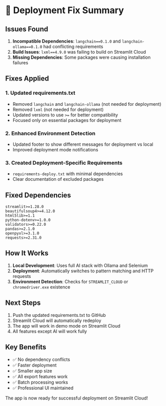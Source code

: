 # 🚀 Deployment Fix Summary

## Issues Found

1. **Incompatible Dependencies**: `langchain==0.1.0` and `langchain-ollama==0.1.0` had conflicting requirements
2. **Build Issues**: `lxml==4.9.0` was failing to build on Streamlit Cloud
3. **Missing Dependencies**: Some packages were causing installation failures

## Fixes Applied

### 1. Updated requirements.txt

- Removed `langchain` and `langchain-ollama` (not needed for deployment)
- Removed `lxml` (not needed for deployment)
- Updated versions to use `>=` for better compatibility
- Focused only on essential packages for deployment

### 2. Enhanced Environment Detection

- Updated footer to show different messages for deployment vs local
- Improved deployment mode notifications

### 3. Created Deployment-Specific Requirements

- `requirements-deploy.txt` with minimal dependencies
- Clear documentation of excluded packages

## Fixed Dependencies

```
streamlit>=1.28.0
beautifulsoup4>=4.12.0
html5lib>=1.1
python-dotenv>=1.0.0
validators>=0.22.0
pandas>=2.1.0
openpyxl>=3.1.0
requests>=2.31.0
```

## How It Works

1. **Local Development**: Uses full AI stack with Ollama and Selenium
2. **Deployment**: Automatically switches to pattern matching and HTTP requests
3. **Environment Detection**: Checks for `STREAMLIT_CLOUD` or `chromedriver.exe` existence

## Next Steps

1. Push the updated requirements.txt to GitHub
2. Streamlit Cloud will automatically redeploy
3. The app will work in demo mode on Streamlit Cloud
4. All features except AI will work fully

## Key Benefits

- ✅ No dependency conflicts
- ✅ Faster deployment
- ✅ Smaller app size
- ✅ All export features work
- ✅ Batch processing works
- ✅ Professional UI maintained

The app is now ready for successful deployment on Streamlit Cloud!
